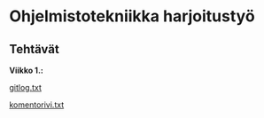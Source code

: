# Ohjelmistotekniikka harjoitustyö

## Tehtävät

**Viikko 1.:**

[gitlog.txt](https://github.com/gitblast/ot-harjoitustyo/blob/master/laskarit/viikko1/gitlog.txt)

[komentorivi.txt](https://github.com/gitblast/ot-harjoitustyo/blob/master/laskarit/viikko1/komentorivi.txt)


